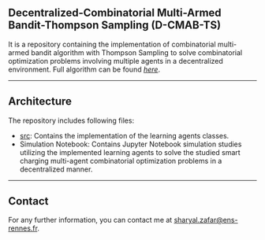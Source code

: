 ## Decentralized-Combinatorial Multi-Armed Bandit-Thompson Sampling (D-CMAB-TS) 
It is a repository containing the implementation of combinatorial multi-armed bandit algorithm with Thompson Sampling to solve combinatorial optimization problems involving multiple agents in a decentralized environment. Full algorithm can be found *[here](https://www.researchgate.net/publication/372447605_Decentralized_Smart_Charging_of_Large-Scale_EVs_using_Adaptive_Multi-Agent_Multi-Armed_Bandits)*. 
___
## Architecture
The repository includes following files:  
- [src](src/): Contains the implementation of the learning agents classes. 
- Simulation Notebook:  Contains Jupyter Notebook simulation studies utilizing the implemented learning agents to solve the studied smart charging multi-agent combinatorial optimization problems in a decentralized manner.
 ___
## Contact
For any further information, you can contact me at <sharyal.zafar@ens-rennes.fr>.
